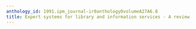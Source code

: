 ```yaml
---
anthology_id: 1991.ipm_journal-ir0anthology0volumeA27A6.8
title: Expert systems for library and information services - A review
---
```

